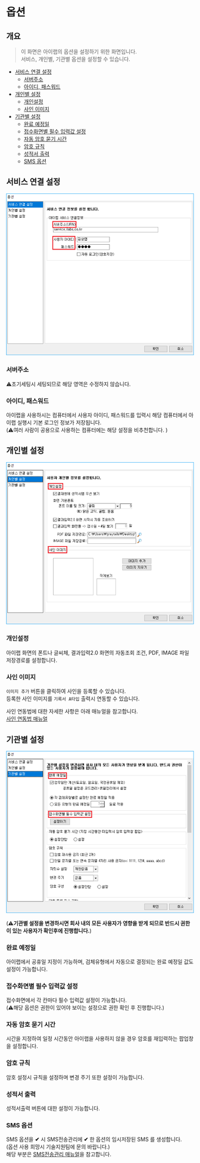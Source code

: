 # 옵션

## 개요

> 이 화면은 아이랩의 옵션을 설정하기 위한 화면입니다.  
> 서비스, 개인별, 기관별 옵션을 설정할 수 있습니다.

* [서비스 연결 설정](undefined.md#서비스-연결-설정)
  * [서버주소](undefined.md#서버주소)
  * [아이디, 패스워드](undefined.md#아이디-패스워드)
* [개인별 설정](undefined.md#개인별-설정)
  * [개인설정](undefined.md#개인설정)
  * [사인 이미지](undefined.md#사인-이미지)
* [기관별 설정](undefined.md#기관별-설정)
  * [완료 예정일](undefined.md#완료-예정일)
  * [접수화면별 필수 입력값 설정](undefined.md#접수화면별-필수-입력값-설정)
  * [자동 암호 묻기 시간](undefined.md#자동-암호-묻기-시간)
  * [암호 규칙](undefined.md#암호-규칙)
  * [성적서 출력](undefined.md#성적서-출력)
  * [SMS 옵션](undefined.md#sms-옵션)

## 서비스 연결 설정

![](../.gitbook/assets/000-_%20%283%29.png)

### 서버주소

⚠️초기세팅시 세팅되므로 해당 영역은 수정하지 않습니다.

### 아이디, 패스워드

아이랩을 사용하시는 컴퓨터에서 사용자 아이디, 패스워드를 입력시 해당 컴퓨터에서 아이랩 실행시 기본 로그인 정보가 저장됩니다.  
\(⚠️여러 사람이 공용으로 사용하는 컴퓨터에는 해당 설정을 비추천합니다. \)

## 개인별 설정

![](../.gitbook/assets/001-_-_%20%281%29.png)

### 개인설정

아이랩 화면의 폰트나 글씨체, 결과입력2.0 화면의 자동조회 조건, PDF, IMAGE 파일 저장경로를 설정합니다.

### 사인 이미지

`이미지 추가` 버튼을 클릭하여 사인을 등록할 수 있습니다.  
등록한 사인 이미지를 `기록서 A타입` 출력시 연동할 수 있습니다.

사인 연동법에 대한 자세한 사항은 아래 매뉴얼을 참고합니다.  
[사인 연동법 매뉴얼](https://github.com/wooritech/ilab-user-manual/tree/dc2557ca13b72c21cc07884c110e4e7920bff543/자주하는질문/002-12기록서A타입사인연동.md)

## 기관별 설정

![](../.gitbook/assets/002-_-_%20%281%29.png)

\(**⚠️기관별 설정을 변경하시면 회사 내의 모든 사용자가 영향을 받게 되므로 반드시 권한이 있는 사용자가 확인후에 진행합니다.**\)

### 완료 예정일

아이랩에서 공휴일 지정이 가능하며, 검체유형에서 자동으로 결정되는 완료 예정일 값도 설정이 가능합니다.

### 접수화면별 필수 입력값 설정

접수화면에서 각 칸마다 필수 입력값 설정이 가능합니다.  
\(⚠️해당 옵션은 권한이 있어야 보이는 설정으로 권한 확인 후 진행합니다.\)

### 자동 암호 묻기 시간

시간을 지정하여 일정 시간동안 아이랩을 사용하지 않을 경우 암호를 재입력하는 팝업창을 설정합니다.

### 암호 규칙

암호 설정시 규칙을 설정하며 변경 주기 또한 설정이 가능합니다.

### 성적서 출력

성적서출력 버튼에 대한 설정이 가능합니다.

### SMS 옵션

SMS 옵션을 **✔** 시 SMS전송관리에 **✔** 한 옵션의 임시저장된 SMS 를 생성합니다.  
\(옵션 사용 희망시 기술지원팀에 문의 바랍니다.\)  
해당 부분은 [SMS전송관리 매뉴얼](https://github.com/wooritech/ilab-user-manual/tree/dc2557ca13b72c21cc07884c110e4e7920bff543/002공통코드관리/SMS전송관리.md)을 참고합니다.

